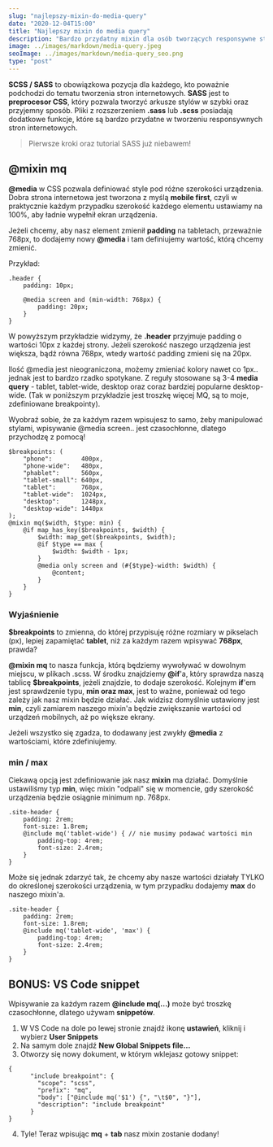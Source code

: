 ```yaml
---
slug: "najlepszy-mixin-do-media-query"
date: "2020-12-04T15:00"
title: "Najlepszy mixin do media query"
description: "Bardzo przydatny mixin dla osób tworzących responsywne strony internetowe."
image: ../images/markdown/media-query.jpeg
seoImage: ../images/markdown/media-query_seo.png
type: "post"
---
```


**SCSS / SASS** to obowiązkowa pozycja dla każdego, kto poważnie podchodzi do
tematu tworzenia stron internetowych.
**SASS** jest to **preprocesor CSS**, który pozwala tworzyć arkusze stylów
w szybki oraz przyjemny sposób. Pliki z rozszerzeniem **.sass** lub **.scss**
posiadają dodatkowe funkcje, które są bardzo przydatne w tworzeniu responsywnych
stron internetowych.

> Pierwsze kroki oraz tutorial SASS już niebawem!

## @mixin mq

**@media** w CSS pozwala definiować style pod różne szerokości urządzenia.
Dobra strona internetowa jest tworzona z myślą **mobile first**, czyli w praktycznie
każdym przypadku szerokość każdego elementu ustawiamy na 100%, aby ładnie wypełnił
ekran urządzenia.

Jeżeli chcemy, aby nasz element zmienił **padding** na tabletach, przeważnie 768px, to dodajemy
nowy **@media** i tam definiujemy wartość, którą chcemy zmienić.

Przykład:

```
.header {
    padding: 10px;

    @media screen and (min-width: 768px) {
        padding: 20px;
    }
}
```

W powyższym przykładzie widzymy, że **.header** przyjmuje padding o wartości 10px z każdej strony.
Jeżeli szerokość naszego urządzenia jest większa, bądź równa 768px, wtedy wartość padding zmieni się na 20px.

Ilość @media jest nieograniczona, możemy zmieniać kolory nawet co 1px.. jednak jest to bardzo rzadko spotykane.
Z reguły stosowane są 3-4 **media query** - tablet, tablet-wide, desktop oraz coraz bardziej popularne desktop-wide.
(Tak w poniższym przykładzie jest troszkę więcej MQ, są to moje, zdefiniowane breakpointy).

Wyobraź sobie, że za każdym razem wpisujesz to samo, żeby manipulować stylami, wpisywanie @media screen.. jest czasochłonne, dlatego przychodzę z pomocą!

```
$breakpoints: (
    "phone":        400px,
    "phone-wide":   480px,
    "phablet":      560px,
    "tablet-small": 640px,
    "tablet":       768px,
    "tablet-wide":  1024px,
    "desktop":      1248px,
    "desktop-wide": 1440px
);
@mixin mq($width, $type: min) {
    @if map_has_key($breakpoints, $width) {
        $width: map_get($breakpoints, $width);
        @if $type == max {
            $width: $width - 1px;
        }
        @media only screen and (#{$type}-width: $width) {
            @content;
        }
    }
}
```

### Wyjaśnienie

**$breakpoints** to zmienna, do której przypisuję różne rozmiary w pikselach (px),
lepiej zapamiętać **tablet**, niż za każdym razem wpisywać **768px**, prawda?

**@mixin mq** to nasza funkcja, którą będziemy wywoływać w dowolnym miejscu, w plikach .scss.
W środku znajdziemy **@if**'a, który sprawdza naszą tablicę **$breakpoints**, jeżeli znajdzie, to dodaje szerokość.
Kolejnym **if**'em jest sprawdzenie typu, **min oraz max**, jest to ważne, ponieważ od tego zależy
jak nasz mixin będzie działać. Jak widzisz domyślnie ustawiony jest **min**, czyli zamiarem naszego
mixin'a będzie zwiększanie wartości od urządzeń mobilnych, aż po większe ekrany.

Jeżeli wszystko się zgadza, to dodawany jest zwykły **@media** z wartościami, które zdefiniujemy.

### min / max

Ciekawą opcją jest zdefiniowanie jak nasz **mixin** ma działać. Domyślnie ustawiliśmy typ **min**,
więc mixin "odpali" się w momencie, gdy szerokość urządzenia będzie osiągnie minimum np. 768px.

```
.site-header {
    padding: 2rem;
    font-size: 1.8rem;
    @include mq('tablet-wide') { // nie musimy podawać wartości min
        padding-top: 4rem;
        font-size: 2.4rem;
    }
}
```

Może się jednak zdarzyć tak, że chcemy aby nasze wartości działały TYLKO do określonej szerokości urządzenia,
w tym przypadku dodajemy **max** do naszego mixin'a.

```
.site-header {
    padding: 2rem;
    font-size: 1.8rem;
    @include mq('tablet-wide', 'max') {
        padding-top: 4rem;
        font-size: 2.4rem;
    }
}
```

## BONUS: VS Code snippet

Wpisywanie za każdym razem **@include mq(...)** może być troszkę czasochłonne, dlatego używam **snippetów**.

1. W VS Code na dole po lewej stronie znajdź ikonę **ustawień**, kliknij i wybierz **User Snippets**
2. Na samym dole znajdź **New Global Snippets file...**
3. Otworzy się nowy dokument, w którym wklejasz gotowy snippet:

```
{
      "include breakpoint": {
        "scope": "scss",
        "prefix": "mq",
        "body": ["@include mq('$1') {", "\t$0", "}"],
        "description": "include breakpoint"
      }
}
```
4. Tyle! Teraz wpisując **mq** + **tab** nasz mixin zostanie dodany!
